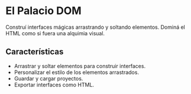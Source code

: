 # El Palacio DOM

Construí interfaces mágicas arrastrando y soltando elementos. Dominá el HTML como si fuera una alquimia visual.

## Características

- Arrastrar y soltar elementos para construir interfaces.
- Personalizar el estilo de los elementos arrastrados.
- Guardar y cargar proyectos.
- Exportar interfaces como HTML.
